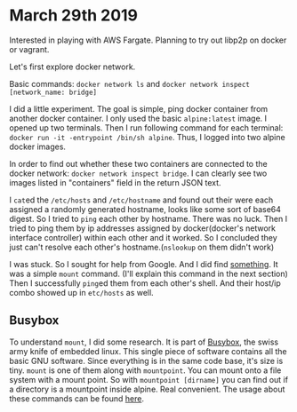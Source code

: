 # March 29th 2019

Interested in playing with AWS Fargate.
Planning to try out libp2p on docker or vagrant.

Let's first explore docker network.

Basic commands:
`docker network ls` and `docker network inspect [network_name: bridge]`

I did a little experiment. The goal is simple, ping docker container from another docker container. I only used the basic `alpine:latest` image. I opened up two terminals. Then I run following command for each terminal: `docker run -it -entrypoint /bin/sh alpine`. Thus, I logged into two alpine docker images.

In order to find out whether these two containers are connected to the docker network: `docker network inspect bridge`. I can clearly see two images listed in "containers" field in the return JSON text.

I `cat`ed the `/etc/hosts` and `/etc/hostname` and found out their were each assigned a randomly generated hostname, looks like some sort of base64 digest. So I tried to `ping` each other by hostname. There was no luck. Then I tried to ping them by ip addresses assigned by docker(docker's network interface controller) within each other and it worked. So I concluded they just can't resolve each other's hostname.(`nslookup` on them didn't work)

I was stuck. So I sought for help from Google. And I did find [something](https://docs.docker.com/v17.09/engine/userguide/networking/default_network/configure-dns/). It was a simple `mount` command. (I'll explain this command in the next section) Then I successfully `ping`ed them from each other's shell. And their host/ip combo showed up in `etc/hosts` as well.

## Busybox

To understand `mount`, I did some research. It is part of [Busybox](https://busybox.net/), the swiss army knife of embedded linux. This single piece of software contains all the basic GNU software. Since everything is in the same code base, it's size is tiny. `mount` is one of them along with `mountpoint`. You can mount onto a file system with a mount point. So with `mountpoint [dirname]` you can find out if a directory is a mountpoint inside alpine. Real convenient.
The usage about these commands can be found [here](https://busybox.net/downloads/BusyBox.html).

